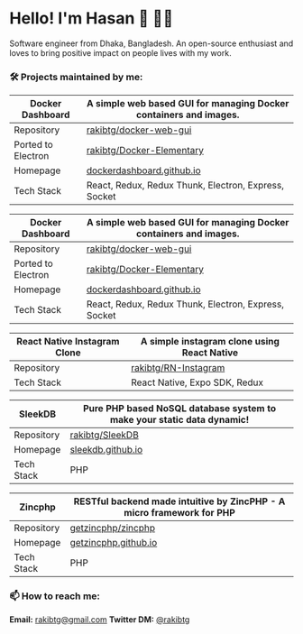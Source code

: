 # Hello! I'm Hasan 👋 👨‍💻

Software engineer from Dhaka, Bangladesh. An open-source enthusiast and loves to bring positive impact on people lives with my work.

### 🛠  Projects maintained by me:

<table style="width: 100%;">
    <thead>
        <tr>
            <th>Docker Dashboard</th>
            <th>A simple web based GUI for managing Docker containers and images.</th>
        </tr>
    </thead>
    <tbody>
        <tr>
            <td>Repository</td>
            <td><a href="https://github.com/rakibtg/docker-web-gui">rakibtg/docker-web-gui</a></td>
        </tr>
        <tr>
            <td>Ported to Electron</td>
            <td><a href="https://github.com/rakibtg/Docker-Elementary">rakibtg/Docker-Elementary</a></td>
        </tr>
        <tr>
            <td>Homepage</td>
            <td><a href="https://dockerdashboard.github.io" rel="nofollow">dockerdashboard.github.io</a></td>
        </tr>
        <tr>
            <td>Tech Stack</td>
            <td>React, Redux, Redux Thunk, Electron, Express, Socket</td>
        </tr>
    </tbody>
</table>

| Docker Dashboard | A simple web based GUI for managing Docker containers and images. |
|--- | --- |
| Repository | [rakibtg/docker-web-gui](https://github.com/rakibtg/docker-web-gui) |
| Ported to Electron | [rakibtg/Docker-Elementary](https://github.com/rakibtg/Docker-Elementary) |
| Homepage | [dockerdashboard.github.io](https://dockerdashboard.github.io) |
| Tech Stack | React, Redux, Redux Thunk, Electron, Express, Socket |

| React Native Instagram Clone | A simple instagram clone using React Native |
| --- | --- |
| Repository | [rakibtg/RN-Instagram](https://github.com/rakibtg/RN-Instagram) |
| Tech Stack | React Native, Expo SDK, Redux |

| SleekDB | Pure PHP based NoSQL database system to make your static data dynamic! |
| --- | --- |
| Repository | [rakibtg/SleekDB](https://github.com/rakibtg/SleekDB) |
| Homepage | [sleekdb.github.io](https://sleekdb.github.io/) |
| Tech Stack | PHP |

| Zincphp | RESTful backend made intuitive by ZincPHP - A micro framework for PHP |
| --- | --- |
| Repository | [getzincphp/zincphp](https://github.com/getzincphp/zincphp) |
| Homepage | [getzincphp.github.io](https://getzincphp.github.io/) |
| Tech Stack | PHP |


    
### 📫  How to reach me: 
**Email:** rakibtg@gmail.com
**Twitter DM:** [@rakibtg](https://twitter.com/rakibtg)
